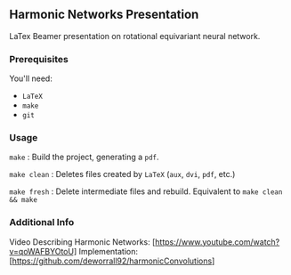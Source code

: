 ## Harmonic Networks Presentation ##

LaTex Beamer presentation on rotational equivariant neural network.

### Prerequisites ###

You'll need:

- `LaTeX`
- `make`
- `git`

### Usage ###

`make`
: Build the project, generating a `pdf`.

`make clean`
: Deletes files created by `LaTeX` (`aux`, `dvi`, `pdf`, etc.)

`make fresh`
: Delete intermediate files and rebuild. Equivalent to `make clean && make`

### Additional Info ###

Video Describing Harmonic Networks: [https://www.youtube.com/watch?v=qoWAFBYOtoU]
Implementation: [https://github.com/deworrall92/harmonicConvolutions]
